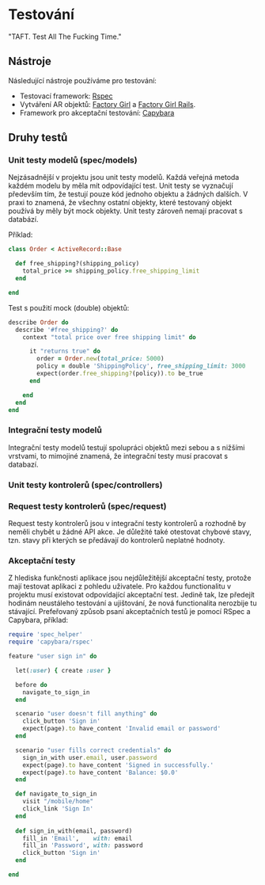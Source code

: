 # Testování

"TAFT. Test All The Fucking Time."


## Nástroje

Následující nástroje používáme pro testování:

* Testovací framework: [Rspec](https://github.com/rspec/rspec)
* Vytváření AR objektů: [Factory Girl](
https://github.com/thoughtbot/factory_girl) 
a [Factory Girl Rails](https://github.com/thoughtbot/factory_girl_rails).
* Framework pro akceptační testování: [Capybara](
https://github.com/jnicklas/capybara)


## Druhy testů

### Unit testy modelů (spec/models)

Nejzásadnější v projektu jsou unit testy modelů. Každá veřejná metoda 
každém modelu by měla mít odpovídající test. Unit testy se vyznačují
především tím, že testují pouze kód jednoho objektu a žádných dalších.
V praxi to znamená, že všechny ostatní objekty, které testovaný objekt
používá by měly být mock objekty. Unit testy zároveň nemají pracovat s
databází.

Příklad:

```ruby
class Order < ActiveRecord::Base

  def free_shipping?(shipping_policy)
    total_price >= shipping_policy.free_shipping_limit
  end

end
```

Test s použití mock (double) objektů:

```ruby
describe Order do
  describe '#free_shipping?' do
    context "total price over free shipping limit" do

      it "returns true" do
        order = Order.new(total_price: 5000)
        policy = double 'ShippingPolicy', free_shipping_limit: 3000
        expect(order.free_shipping?(policy)).to be_true
      end

    end
  end
end
```

### Integrační testy modelů

Integrační testy modelů testují spolupráci objektů mezi sebou a s nižšími
vrstvami, to mimojiné znamená, že integrační testy musí pracovat s databazí.


### Unit testy kontrolerů (spec/controllers)

### Request testy kontrolerů (spec/request)

Request testy kontrolerů jsou v integrační testy kontrolerů a rozhodně by
neměli chybět u žádné API akce. Je důležité také otestovat chybové stavy, tzn.
stavy při kterých se předávají do kontrolerů neplatné hodnoty.

### Akceptační testy

Z hlediska funkčnosti aplikace jsou nejdůležitější akceptační testy, protože
mají testovat aplikaci z pohledu uživatele. Pro každou functionalitu v projektu
musí existovat odpovídající akceptační test. Jedině tak, lze předejít hodinám
neustáleho testování a ujištování, že nová functionalita nerozbije tu 
stávající.
Prefeřovaný způsob psaní akceptačních testů je pomocí RSpec a Capybara, příklad:

```ruby
require 'spec_helper'
require 'capybara/rspec'

feature "user sign in" do

  let(:user) { create :user }

  before do
    navigate_to_sign_in
  end

  scenario "user doesn't fill anything" do
    click_button 'Sign in'
    expect(page).to have_content 'Invalid email or password'
  end

  scenario "user fills correct credentials" do
    sign_in_with user.email, user.password
    expect(page).to have_content 'Signed in successfully.'
    expect(page).to have_content 'Balance: $0.0'
  end

  def navigate_to_sign_in
    visit "/mobile/home"
    click_link 'Sign In'
  end
  
  def sign_in_with(email, password)
    fill_in 'Email',    with: email
    fill_in 'Password', with: password
    click_button 'Sign in'
  end

end
```